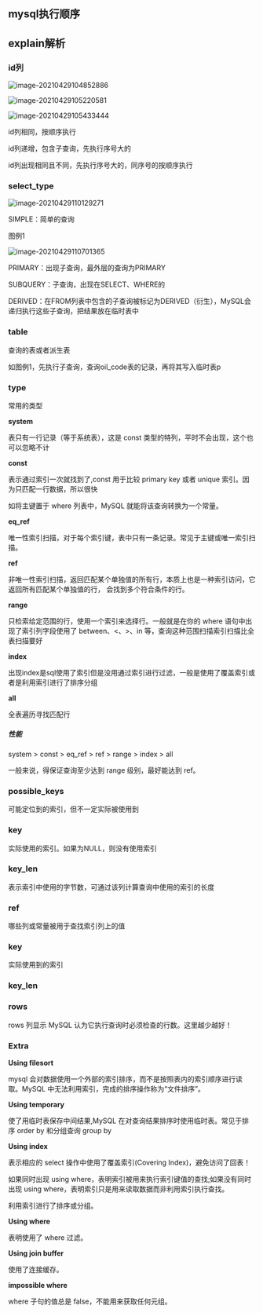 



## mysql执行顺序



## explain解析

### id列

![image-20210429104852886](https://i.loli.net/2021/04/29/qnIop5Z6bOuwWsQ.png)

![image-20210429105220581](https://i.loli.net/2021/04/29/oHzUetIL34SWcYs.png)

![image-20210429105433444](https://i.loli.net/2021/04/29/J7ZYHeauT4jXRDo.png)

id列相同，按顺序执行

id列递增，包含子查询，先执行序号大的

id列出现相同且不同，先执行序号大的，同序号的按顺序执行

### select_type

![image-20210429110129271](https://i.loli.net/2021/04/29/wKEPNu65LdFfOVX.png)

SIMPLE：简单的查询

图例1

![image-20210429110701365](https://i.loli.net/2021/04/29/V4sXmbNf1UlHeon.png)

PRIMARY：出现子查询，最外层的查询为PRIMARY

SUBQUERY：子查询，出现在SELECT、WHERE的

DERIVED：在FROM列表中包含的子查询被标记为DERIVED（衍生），MySQL会递归执行这些子查询，把结果放在临时表中

### table

查询的表或者派生表<derived2> 

如图例1，先执行子查询，查询oil_code表的记录，再将其写入临时表p

### type

常用的类型

**system** 

表只有一行记录（等于系统表），这是 const 类型的特列，平时不会出现，这个也可以忽略不计 

**const** 

表示通过索引一次就找到了,const 用于比较 primary key 或者 unique 索引。因为只匹配一行数据，所以很快 

如将主键置于 where 列表中，MySQL 就能将该查询转换为一个常量。

**eq_ref** 

唯一性索引扫描，对于每个索引键，表中只有一条记录。常见于主键或唯一索引扫描。

**ref** 

非唯一性索引扫描，返回匹配某个单独值的所有行，本质上也是一种索引访问，它返回所有匹配某个单独值的行， 会找到多个符合条件的行。

**range** 

只检索给定范围的行，使用一个索引来选择行。一般就是在你的 where 语句中出现了索引列字段使用了 between、<、>、in 等，查询这种范围扫描索引扫描比全表扫描要好

**index** 

出现index是sql使用了索引但是没用通过索引进行过滤，一般是使用了覆盖索引或者是利用索引进行了排序分组

**all** 

全表遍历寻找匹配行

##### 性能

system > const > eq_ref > ref >  range > index > all

一般来说，得保证查询至少达到 range 级别，最好能达到 ref。

### possible_keys

可能定位到的索引，但不一定实际被使用到

### key

实际使用的索引。如果为NULL，则没有使用索引

### key_len

表示索引中使用的字节数，可通过该列计算查询中使用的索引的长度

### ref

哪些列或常量被用于查找索引列上的值

### key

实际使用到的索引

### key_len

### rows

rows 列显示 MySQL 认为它执行查询时必须检查的行数。这里越少越好！

### Extra

**Using filesort** 

 mysql 会对数据使用一个外部的索引排序，而不是按照表内的索引顺序进行读取。MySQL 中无法利用索引，完成的排序操作称为“文件排序”。

**Using temporary** 

使了用临时表保存中间结果,MySQL 在对查询结果排序时使用临时表。常见于排序 order by 和分组查询 group by

**Using index** 

表示相应的 select 操作中使用了覆盖索引(Covering Index)，避免访问了回表！ 

如果同时出现 using where，表明索引被用来执行索引键值的查找;如果没有同时出现 using where，表明索引只是用来读取数据而非利用索引执行查找。 

利用索引进行了排序或分组。

**Using where** 

表明使用了 where 过滤。

**Using join buffer**

使用了连接缓存。

**impossible where** 

where 子句的值总是 false，不能用来获取任何元组。

